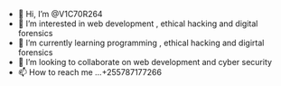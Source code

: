 - 👋 Hi, I’m @V1C70R264
- 👀 I’m interested in web development , ethical hacking and digital forensics
- 🌱 I’m currently learning  programming , ethical hacking and digirtal forensics
- 💞️ I’m looking to collaborate on  web development and cyber security
- 📫 How to reach me ...+255787177266

<!---
V1C70R264/V1C70R264 is a ✨ special ✨ repository because its `README.md` (this file) appears on your GitHub profile.
You can click the Preview link to take a look at your changes.
--->
